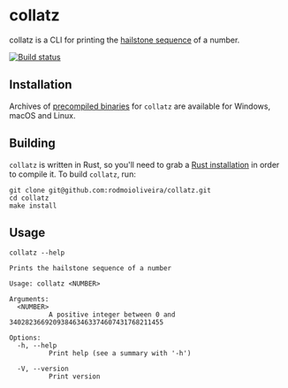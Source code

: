 # collatz

collatz is a CLI for printing the [hailstone sequence](https://en.wikipedia.org/wiki/Collatz_conjecture) of a number.

[![Build status](https://github.com/rodmoioliveira/collatz/workflows/ci/badge.svg)](https://github.com/rodmoioliveira/collatz/actions)

## Installation

Archives of [precompiled binaries](https://github.com/rodmoioliveira/collatz/releases)
for `collatz` are available for Windows, macOS and Linux.

## Building

`collatz` is written in Rust, so you'll need to grab a [Rust installation](https://www.rust-lang.org/tools/install)
in order to compile it. To build `collatz`, run:

```
git clone git@github.com:rodmoioliveira/collatz.git
cd collatz
make install
```

## Usage

```
collatz --help

Prints the hailstone sequence of a number

Usage: collatz <NUMBER>

Arguments:
  <NUMBER>
          A positive integer between 0 and 340282366920938463463374607431768211455

Options:
  -h, --help
          Print help (see a summary with '-h')

  -V, --version
          Print version
```
